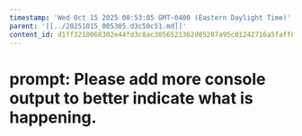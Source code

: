 ```yaml
---
timestamp: 'Wed Oct 15 2025 00:53:05 GMT-0400 (Eastern Daylight Time)'
parent: '[[../20251015_005305.d3c50c51.md]]'
content_id: d1ff3210068302e44fd3c8ac3056521362d05207a95c01242716a5faff8444c5
---
```


# prompt: Please add more console output to better indicate what is happening.
